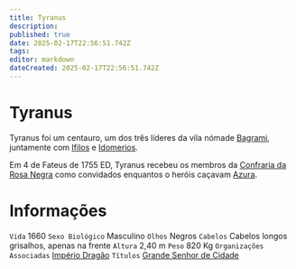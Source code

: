 ```yaml
---
title: Tyranus
description: 
published: true
date: 2025-02-17T22:56:51.742Z
tags: 
editor: markdown
dateCreated: 2025-02-17T22:56:51.742Z
---
```


# Tyranus
Tyranus foi um centauro, um dos três líderes da vila nómade [Bagrami](/lugares/plano-material/drafeon/sudoeste-de-drafeon/bagrami), juntamente com [Ifilos](/individuos/ifilos) e [Idomerios](/individuos/idomerios).

Em 4 de Fateus de 1755 ED, Tyranus recebeu os membros da [Confraria da Rosa Negra](/faccoes/faccoes-independentes/confraria-da-rosa-negra) como convidados enquantos o heróis caçavam [Azura](/individuos/azura).

# Informações
`Vida` 1660 
`Sexo Biológico` Masculino
`Olhos` Negros
`Cabelos` Cabelos longos grisalhos, apenas na frente
`Altura` 2,40 m
`Peso` 820 Kg
`Organizações Associadas` [Império Dragão](/faccoes/nacoes/imperio-dragao)
`Títulos` [Grande Senhor de Cidade](/rankings-e-titulos/imperio-dragao/grande-senhor-de-terras)